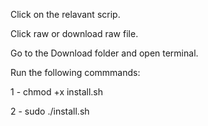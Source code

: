 Click on the relavant scrip.

Click raw or download raw file.

Go to the Download folder and open terminal.

Run the following commmands:

1 - chmod +x install.sh

2 - sudo ./install.sh
